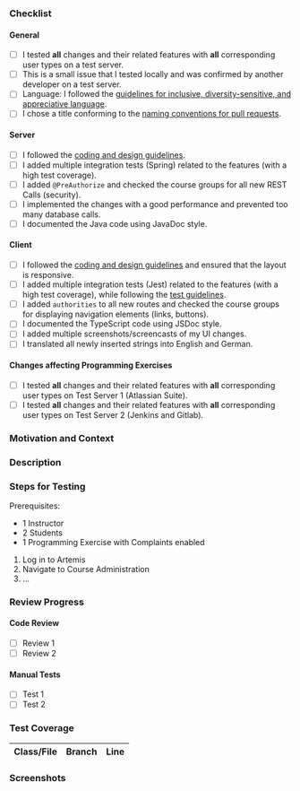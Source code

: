 <!-- Thanks for contributing to Artemis! Before you submit your pull request, please make sure to check the following boxes by putting an x in the [ ] (don't: [x ], [ x], do: [x]) -->
<!-- If your pull request is not ready for review yet, create a draft pull request! -->

### Checklist
#### General
<!-- You only need to choose one of the first two check items: Generally, test on the test servers. -->
<!-- If it's only a small change, testing it locally is acceptable and you may remove the first checkmark. If you are unsure, please test on the test servers. -->
- [ ] I tested **all** changes and their related features with **all** corresponding user types on a test server.
- [ ] This is a small issue that I tested locally and was confirmed by another developer on a test server.
- [ ] Language: I followed the [guidelines for inclusive, diversity-sensitive, and appreciative language](https://docs.artemis.ase.in.tum.de/dev/guidelines/language-guidelines/).
- [ ] I chose a title conforming to the [naming conventions for pull requests](https://artemis-platform.readthedocs.io/en/latest/dev/guidelines/development-process.html#naming-conventions-for-github-pull-requests).
#### Server
- [ ] I followed the [coding and design guidelines](https://docs.artemis.ase.in.tum.de/dev/guidelines/server/).
- [ ] I added multiple integration tests (Spring) related to the features (with a high test coverage).
- [ ] I added `@PreAuthorize` and checked the course groups for all new REST Calls (security).
- [ ] I implemented the changes with a good performance and prevented too many database calls.
- [ ] I documented the Java code using JavaDoc style.
#### Client
- [ ] I followed the [coding and design guidelines](https://docs.artemis.ase.in.tum.de/dev/guidelines/client/) and ensured that the layout is responsive.
- [ ] I added multiple integration tests (Jest) related to the features (with a high test coverage), while following the [test guidelines](https://docs.artemis.ase.in.tum.de/dev/guidelines/client-tests/).
- [ ] I added `authorities` to all new routes and checked the course groups for displaying navigation elements (links, buttons).
- [ ] I documented the TypeScript code using JSDoc style.
- [ ] I added multiple screenshots/screencasts of my UI changes.
- [ ] I translated all newly inserted strings into English and German.
#### Changes affecting Programming Exercises
- [ ] I tested **all** changes and their related features with **all** corresponding user types on Test Server 1 (Atlassian Suite).
- [ ] I tested **all** changes and their related features with **all** corresponding user types on Test Server 2 (Jenkins and Gitlab).

### Motivation and Context
<!-- Why is this change required? What problem does it solve? -->
<!-- If it fixes an open issue, please link to the issue here. -->

### Description
<!-- Describe your changes in detail -->

### Steps for Testing
<!-- Please describe in detail how the reviewer can test your changes. -->
Prerequisites:
- 1 Instructor
- 2 Students
- 1 Programming Exercise with Complaints enabled

1. Log in to Artemis
2. Navigate to Course Administration
3. ...

### Review Progress
<!-- Each Pull Request should be reviewed by at least two other developers. The code as well as the functionality (= manual test) needs to be reviewed. -->
<!-- The reviewer or author check the following boxes depending on what was reviewed or tested. All boxes should be checked before merge. -->
<!-- You can add additional checkboxes if it makes sense to only review parts of the code or functionality. -->
<!-- When changes are pushed, uncheck the affected boxes. (Not all changes require full re-reviews.) -->

#### Code Review
- [ ] Review 1
- [ ] Review 2
#### Manual Tests
- [ ] Test 1
- [ ] Test 2

### Test Coverage
<!-- Please add the test coverages for all changed files here. You can see this when executing the tests locally (see build.gradle and package.json) or when looking into the corresponding Bamboo build plan. -->
<!-- Lines are the main reference but a significantly lower branch percentage can indicate missing edge cases in the tests. -->
| Class/File | Branch | Line |
|------------|-------:|-----:|
<!--
| ExerciseService.java | 85% | 77% |
| programming-exercise.component.ts | 13% | 95% |
-->

### Screenshots
<!-- Add screenshots to demonstrate the changes in the UI. -->
<!-- Create a GIF file from a screen recording in a docker container https://toub.es/2017/09/11/high-quality-gif-with-ffmpeg-and-docker/ -->
